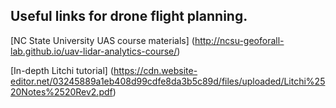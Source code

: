## Useful links for drone flight planning.

[NC State University UAS course materials] (http://ncsu-geoforall-lab.github.io/uav-lidar-analytics-course/)
  
[In-depth Litchi tutorial]
(https://cdn.website-editor.net/03245889a1eb408d99cdfe8da3b5c89d/files/uploaded/Litchi%2520Notes%2520Rev2.pdf)

